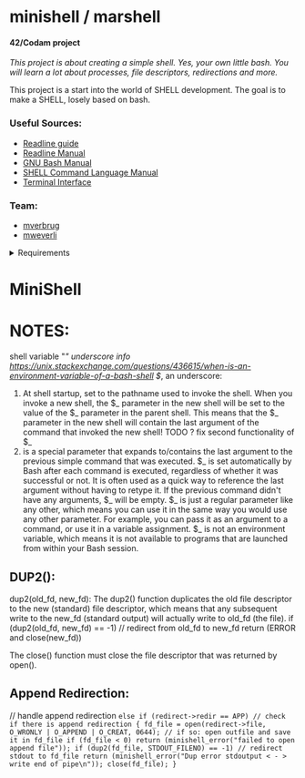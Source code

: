 # minishell / marshell
#### 42/Codam project

*This project is about creating a simple shell. Yes, your own little bash. You will learn a lot about processes, file descriptors, redirections and more.*

This project is a start into the world of SHELL development. The goal is to make a SHELL, losely based on bash.

### Useful Sources:
- [Readline guide](https://web.mit.edu/gnu/doc/html/rlman_2.html)
- [Readline Manual](https://man7.org/linux/man-pages/man3/readline.3.html)
- [GNU Bash Manual](www.gnu.org/savannah-checkouts/gnu/bash/manual)
- [SHELL Command Language Manual](https://pubs.opengroup.org/onlinepubs/009695399/utilities/xcu_chap02.html#tag_02_03)
- [Terminal Interface](https://www.gnu.org/software/libc/manual/html_node/Low_002dLevel-Terminal-Interface.html)

### Team:
- [mverbrug](https://github.com/maresverbrugge)
- [mweverli](https://github.com/Tentanus)

<details>
<summary>Requirements</summary>

Your shell should:
- Display a prompt when waiting for a new command.
- Have a working history.
- Search and launch the right executable (based on the PATH variable or using a relative or an absolute path).
- Not use more than one global variable. Think about it. You will have to explain its purpose.
- Not interpret unclosed quotes or special characters which are not required by the subject such as \ (backslash) or ; (semicolon).
- Handle ’ (single quote) which should prevent the shell from interpreting the meta- characters in the quoted sequence.
- Handle " (double quote) which should prevent the shell from interpreting the meta- characters in the quoted sequence except for $ (dollar sign).
- Implement redirections:
	- '<' should redirect input.
	- '>' should redirect output.
	- '<<' should be given a delimiter, then read the input until a line containing the delimiter is seen. However, it doesn’t have to update the history!
	- '>>' should redirect output in append mode.
- Implement pipes (| character). The output of each command in the pipeline is connected to the input of the next command via a pipe.
- Handle environment variables ($ followed by a sequence of characters) which should expand to their values.
- Handle $? which should expand to the exit status of the most recently executed foreground pipeline.
- Handle ctrl-C, ctrl-D and ctrl-\ which should behave like in bash.
- In interactive mode:
	- ctrl-C displays a new prompt on a new line.
	- ctrl-D exits the shell.
	- ctrl-\ does nothing.
- Your shell must implement the following builtins:
	- echo with option -n
	- cd with only a relative or absolute path
	- pwd with no options
	- export with no options
	- unset with no options
	- env with no options or arguments
	- exit with no options
	</details>



# MiniShell


# NOTES:
shell variable "_" underscore info
https://unix.stackexchange.com/questions/436615/when-is-an-environment-variable-of-a-bash-shell
$_, an underscore:
1. At shell startup, set to the pathname used to invoke the shell.
When you invoke a new shell, the $_ parameter in the new shell will
be set to the value of the $_ parameter in the parent shell.
This means that the $_ parameter in the new shell will contain the
last argument of the command that invoked the new shell!
TODO ? fix second functionality of $_
2. is a special parameter that expands to/contains
the last argument to the previous simple command that was executed.
$_ is set automatically by Bash after each command is executed,
regardless of whether it was successful or not.
It is often used as a quick way to reference the
last argument without having to retype it.
If the previous command didn't have any arguments, $_ will be empty.
$_ is just a regular parameter like any other, which means you can use it
in the same way you would use any other parameter.
For example, you can pass it as an argument to a command,
or use it in a variable assignment.
$_ is not an environment variable, which means it is not available
to programs that are launched from within your Bash session.


## DUP2():
dup2(old_fd, new_fd):
The dup2() function duplicates the old file descriptor to the new (standard) file descriptor,
which means that any subsequent write to the new_fd (standard output) will actually write to old_fd (the file).
if (dup2(old_fd, new_fd) == -1) // redirect from old_fd to new_fd
	return (ERROR and close(new_fd))

The close() function must close the file descriptor that was returned by open().


## Append Redirection:

// handle append redirection
``
else if (redirect->redir == APP) // check if there is append redirection
{
	fd_file = open(redirect->file, O_WRONLY | O_APPEND | O_CREAT, 0644); // if so: open outfile and save it in fd_file
	if (fd_file < 0)
		return (minishell_error("failed to open append file"));
	if (dup2(fd_file, STDOUT_FILENO) == -1) // redirect stdout to fd_file
		return (minishell_error("Dup error stdoutput < - > write end of pipe\n"));
	close(fd_file);
}
``

